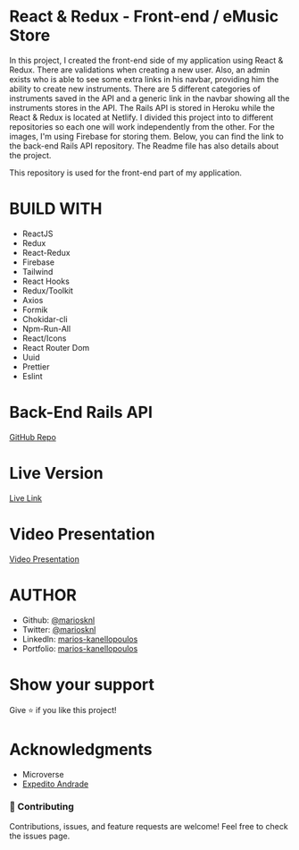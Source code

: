 # React & Redux - Front-end / eMusic Store

In this project, I created the front-end side of my application using React & Redux. There are validations when creating a new user. Also, an admin exists who is able to see some extra links in his navbar, providing him the ability to create new instruments. There are 5 different categories of instruments saved in the API and a generic link in the navbar showing all the instruments stores in the API. The Rails API is stored in Heroku while the React & Redux is located at Netlify. I divided this project into to different repositories so each one will work independently from the other. For the images, I'm using Firebase for storing them. Below, you can find the link to the back-end Rails API repository. The Readme file has also details about the project.

This repository is used for the front-end part of my application.

# BUILD WITH

- ReactJS
- Redux
- React-Redux
- Firebase
- Tailwind
- React Hooks
- Redux/Toolkit
- Axios
- Formik
- Chokidar-cli
- Npm-Run-All
- React/Icons
- React Router Dom
- Uuid
- Prettier
- Eslint

# Back-End Rails API

[GitHub Repo](https://github.com/mariosknl/Music_Store_back)

# Live Version

[Live Link](https://musicstorebymarios.netlify.app/)

# Video Presentation

[Video Presentation]()

# AUTHOR

- Github: [@mariosknl](https://github.com/mariosknl)
- Twitter: [@mariosknl](https://twitter.com/MariosKnl)
- Linkedln: [marios-kanellopoulos](https://www.linkedin.com/in/marios-kanellopoulos)
- Portfolio: [marios-kanellopoulos](https://marioskanellopoulos.com/)

# Show your support

Give ⭐️ if you like this project!

# Acknowledgments

- Microverse
- [Expedito Andrade](https://github.com/expjazz)

### 🤝 Contributing

Contributions, issues, and feature requests are welcome!
Feel free to check the issues page.
